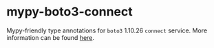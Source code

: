 # mypy-boto3-connect

Mypy-friendly type annotations for `boto3` 1.10.26 `connect` service.
More information can be found [here](https://github.com/vemel/mypy_boto3).